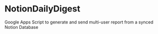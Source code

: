 # NotionDailyDigest
Google Apps Script to generate and send multi-user report from a synced Notion Database
